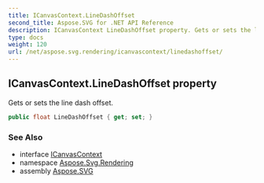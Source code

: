 ```yaml
---
title: ICanvasContext.LineDashOffset
second_title: Aspose.SVG for .NET API Reference
description: ICanvasContext LineDashOffset property. Gets or sets the line dash offset
type: docs
weight: 120
url: /net/aspose.svg.rendering/icanvascontext/linedashoffset/
---
```

## ICanvasContext.LineDashOffset property

Gets or sets the line dash offset.

```csharp
public float LineDashOffset { get; set; }
```

### See Also

* interface [ICanvasContext](../)
* namespace [Aspose.Svg.Rendering](../../../aspose.svg.rendering/)
* assembly [Aspose.SVG](../../../)
